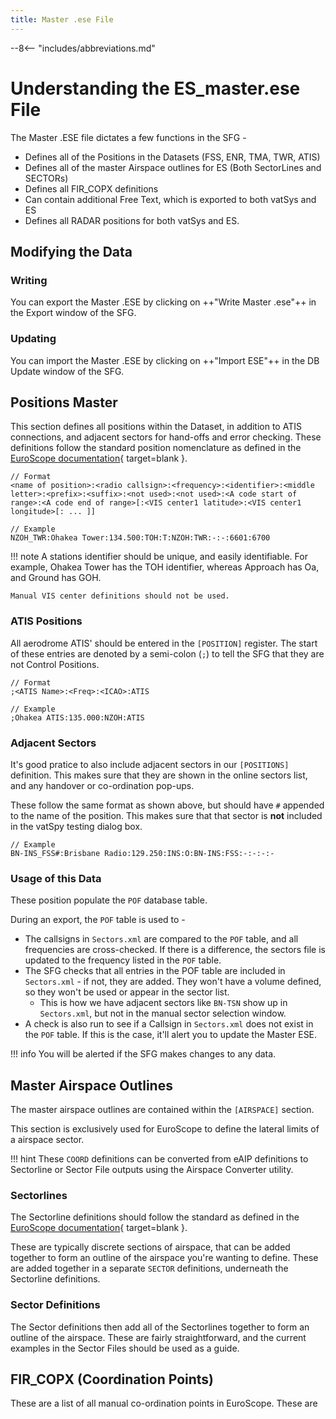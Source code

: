 ```yaml
---
title: Master .ese File
---
```


--8<-- "includes/abbreviations.md"

# Understanding the ES_master.ese File

The Master .ESE file dictates a few functions in the SFG -

- Defines all of the Positions in the Datasets (FSS, ENR, TMA, TWR, ATIS)
- Defines all of the master Airspace outlines for ES (Both SectorLines and SECTORs)
- Defines all FIR_COPX definitions
- Can contain additional Free Text, which is exported to both vatSys and ES
- Defines all RADAR positions for both vatSys and ES.

## Modifying the Data

### Writing

You can export the Master .ESE by clicking on ++"Write Master .ese"++ in the Export window of the SFG.

### Updating

You can import the Master .ESE by clicking on ++"Import ESE"++ in the DB Update window of the SFG.

## Positions Master

This section defines all positions within the Dataset, in addition to ATIS connections, and adjacent sectors for hand-offs and error checking. These definitions follow the standard position nomenclature as defined in the [EuroScope documentation](https://www.euroscope.hu/wp/ese-files-description/){ target=blank }.

```
// Format
<name of position>:<radio callsign>:<frequency>:<identifier>:<middle letter>:<prefix>:<suffix>:<not used>:<not used>:<A code start of range>:<A code end of range>[:<VIS center1 latitude>:<VIS center1 longitude>[: ... ]]

// Example
NZOH_TWR:Ohakea Tower:134.500:TOH:T:NZOH:TWR:-:-:6601:6700

```

!!! note
    A stations identifier should be unique, and easily identifiable. For example, Ohakea Tower has the TOH identifier, whereas Approach has Oa, and Ground has GOH. 

    Manual VIS center definitions should not be used.

### ATIS Positions

All aerodrome ATIS' should be entered in the `[POSITION]` register. The start of these entries are denoted by a semi-colon (`;`) to tell the SFG that they are not Control Positions.

```
// Format
;<ATIS Name>:<Freq>:<ICAO>:ATIS

// Example
;Ohakea ATIS:135.000:NZOH:ATIS
```

### Adjacent Sectors

It's good pratice to also include adjacent sectors in our `[POSITIONS]` definition. This makes sure that they are shown in the online sectors list, and any handover or co-ordination pop-ups. 

These follow the same format as shown above, but should have `#` appended to the name of the position. This makes sure that that sector is **not** included in the vatSpy testing dialog box.

```
// Example
BN-INS_FSS#:Brisbane Radio:129.250:INS:O:BN-INS:FSS:-:-:-:-
```

### Usage of this Data

These position populate the `POF` database table. 

During an export, the `POF` table is used to -

- The callsigns in `Sectors.xml` are compared to the `POF` table, and all frequencies are cross-checked. If there is a difference, the sectors file is updated to the frequency listed in the `POF` table.
- The SFG checks that all entries in the POF table are included in `Sectors.xml` - if not, they are added. They won't have a volume defined, so they won't be used or appear in the sector list. 
    - This is how we have adjacent sectors like `BN-TSN` show up in `Sectors.xml`, but not in the manual sector selection window.
- A check is also run to see if a Callsign in `Sectors.xml` does not exist in the `POF` table. If this is the case, it'll alert you to update the Master ESE.


!!! info
    You will be alerted if the SFG makes changes to any data.

## Master Airspace Outlines

The master airspace outlines are contained within the `[AIRSPACE]` section.

This section is exclusively used for EuroScope to define the lateral limits of a airspace sector.

!!! hint
    These `COORD` definitions can be converted from eAIP definitions to Sectorline or Sector File outputs using the Airspace Converter utility.

### Sectorlines

The Sectorline definitions should follow the standard as defined in the [EuroScope documentation](https://www.euroscope.hu/wp/ese-files-description/){ target=blank }.

These are typically discrete sections of airspace, that can be added together to form an outline of the airspace you're wanting to define. These are added together in a separate `SECTOR` definitions, underneath the Sectorline definitions.

### Sector Definitions

The Sector definitions then add all of the Sectorlines together to form an outline of the airspace. These are fairly straightforward, and the current examples in the Sector Files should be used as a guide.

## FIR_COPX (Coordination Points)

These are a list of all manual co-ordination points in EuroScope. These are 